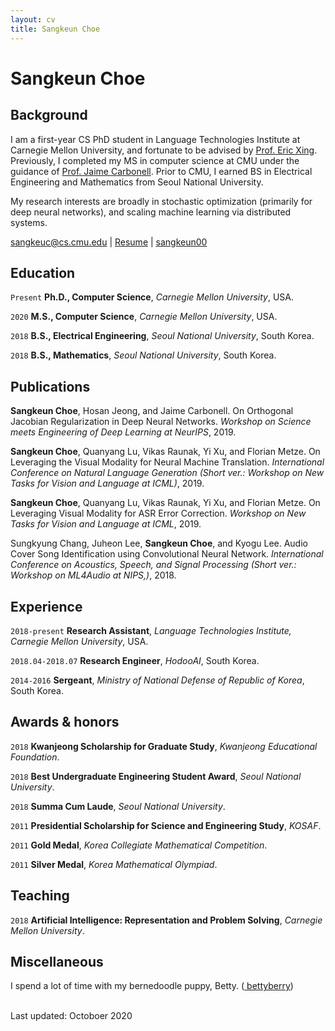 ```yaml
---
layout: cv
title: Sangkeun Choe
---
```

# Sangkeun Choe

## Background
I am a first-year CS PhD student in Language Technologies Institute at Carnegie Mellon University, and fortunate to be advised by <a href="http://www.cs.cmu.edu/~epxing/">Prof. Eric Xing</a>. Previously, I completed my MS in computer science at CMU under the guidance of <a href="https://www.cs.cmu.edu/~jgc/">Prof. Jaime Carbonell</a>. Prior to CMU, I earned BS in Electrical Engineering and Mathematics from Seoul National University.

My research interests are broadly in stochastic optimization (primarily for deep neural networks), and scaling machine learning via distributed systems.

<!--<a href="sangkeuc@cs.cmu.edu">sangkeuc@cs.cmu.edu</a>-->

<div id="webaddress">
  <a href="sangkeuc@cs.cmu.edu"><i class="fa fa-envelope-open"></i> sangkeuc@cs.cmu.edu</a> |
  <a href="resume.pdf"><i class="fas fa-file-pdf"></i> Resume</a> |
  <a href="https://github.com/sangkeun00"><i class="fab fa-github"></i> sangkeun00</a>
  <!--<a href="https://sangkeun00.github.io"><i class="fas fa-home"></i> sangkeun00.github.io</a>-->
  <!--<a href="https://twitter.com/dave_whipp"><i class="fab fa-twitter"></i> @dave_whipp</a>-->
</div>

## Education

`Present`
**Ph.D., Computer Science**, *Carnegie Mellon University*, USA.

`2020`
**M.S., Computer Science**, *Carnegie Mellon University*, USA.

`2018`
**B.S., Electrical Engineering**, *Seoul National University*, South Korea.

`2018`
**B.S., Mathematics**, *Seoul National University*, South Korea.


## Publications

<!--*Publication list also available [in Google Scholar](https://scholar.google.fi/citations?user=FvYhWOAAAAAJ). Asterisks indicate student lead authors.*-->

**Sangkeun Choe**, Hosan Jeong, and Jaime Carbonell. On Orthogonal Jacobian Regularization in Deep Neural Networks. *Workshop on Science meets Engineering of Deep Learning at NeurIPS*, 2019.

**Sangkeun Choe**, Quanyang Lu, Vikas Raunak, Yi Xu, and Florian Metze. On Leveraging the Visual Modality for Neural Machine Translation. *International Conference on Natural Language Generation (Short ver.: Workshop on New Tasks for Vision and Language at ICML)*, 2019.

**Sangkeun Choe**, Quanyang Lu, Vikas Raunak, Yi Xu, and Florian Metze. On Leveraging Visual Modality for ASR Error Correction. *Workshop on New Tasks for Vision and Language at ICML*, 2019.

Sungkyung Chang, Juheon Lee, **Sangkeun Choe**, and Kyogu Lee. Audio Cover Song Identification using Convolutional Neural Network. *International Conference on Acoustics, Speech, and Signal Processing (Short ver.: Workshop on ML4Audio at NIPS,)*, 2018.


## Experience

`2018-present`
**Research Assistant**, *Language Technologies Institute, Carnegie Mellon University*, USA.

`2018.04-2018.07`
**Research Engineer**, *HodooAI*, South Korea.

`2014-2016`
**Sergeant**, *Ministry of National Defense of Republic of Korea*, South Korea.

## Awards & honors

`2018`
**Kwanjeong Scholarship for Graduate Study**, *Kwanjeong Educational Foundation*.

`2018`
**Best Undergraduate Engineering Student Award**, *Seoul National University*.

`2018`
**Summa Cum Laude**, *Seoul National University*.

`2011`
**Presidential Scholarship for Science and Engineering Study**, *KOSAF*.

`2011`
**Gold Medal**, *Korea Collegiate Mathematical Competition*.

`2011`
**Silver Medal**, *Korea Mathematical Olympiad*.


## Teaching

`2018`
**Artificial Intelligence: Representation and Problem Solving**, *Carnegie Mellon University*.


## Miscellaneous

I spend a lot of time with my bernedoodle puppy, Betty. (<a href="https://www.instagram.com/bettyberry___"><i class="fab fa-instagram"></i> bettyberry</a>)

<br/>Last updated: Octoboer 2020<br/><br/>
